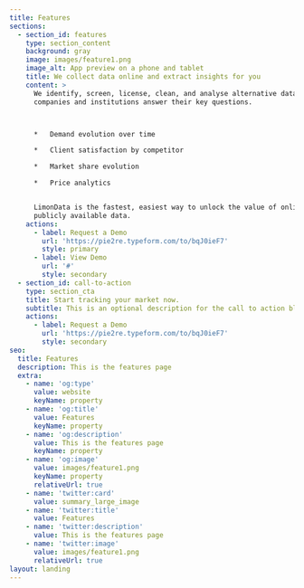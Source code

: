```yaml
---
title: Features
sections:
  - section_id: features
    type: section_content
    background: gray
    image: images/feature1.png
    image_alt: App preview on a phone and tablet
    title: We collect data online and extract insights for you
    content: >
      We identify, screen, license, clean, and analyse alternative data to help
      companies and institutions answer their key questions.



      *   Demand evolution over time

      *   Client satisfaction by competitor

      *   Market share evolution

      *   Price analytics


      LimonData is the fastest, easiest way to unlock the value of online
      publicly available data.
    actions:
      - label: Request a Demo
        url: 'https://pie2re.typeform.com/to/bqJ0ieF7'
        style: primary
      - label: View Demo
        url: '#'
        style: secondary
  - section_id: call-to-action
    type: section_cta
    title: Start tracking your market now.
    subtitle: This is an optional description for the call to action block.
    actions:
      - label: Request a Demo
        url: 'https://pie2re.typeform.com/to/bqJ0ieF7'
        style: secondary
seo:
  title: Features
  description: This is the features page
  extra:
    - name: 'og:type'
      value: website
      keyName: property
    - name: 'og:title'
      value: Features
      keyName: property
    - name: 'og:description'
      value: This is the features page
      keyName: property
    - name: 'og:image'
      value: images/feature1.png
      keyName: property
      relativeUrl: true
    - name: 'twitter:card'
      value: summary_large_image
    - name: 'twitter:title'
      value: Features
    - name: 'twitter:description'
      value: This is the features page
    - name: 'twitter:image'
      value: images/feature1.png
      relativeUrl: true
layout: landing
---
```

